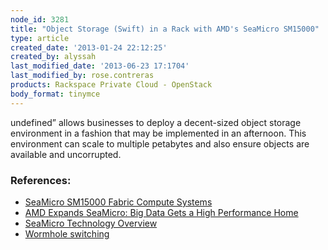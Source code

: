 ```yaml
---
node_id: 3281
title: "Object Storage (Swift) in a Rack with AMD's SeaMicro SM15000"
type: article
created_date: '2013-01-24 22:12:25'
created_by: alyssah
last_modified_date: '2013-06-23 17:1704'
last_modified_by: rose.contreras
products: Rackspace Private Cloud - OpenStack
body_format: tinymce
---
```


undefined&rdquo; allows businesses to deploy a decent-sized object
storage environment in a fashion that may be implemented in an
afternoon. This environment can scale to multiple petabytes and also
ensure objects are available and uncorrupted.

### References:

-   [SeaMicro SM15000 Fabric Compute
    Systems](http://www.seamicro.com/products/SM15000)
-   [AMD Expands SeaMicro: Big Data Gets a High Performance
    Home](http://www.brightsideofnews.com/print/2012/9/11/amd-expands-seamicro-big-data-gets-a-high-performance-home.aspx)
-   [SeaMicro Technology
    Overview](http://www.seamicro.com/sites/default/files/SM_TO01_64_v2.5.pdf)
-   [Wormhole
    switching](http://en.wikipedia.org/wiki/Wormhole_switching)


